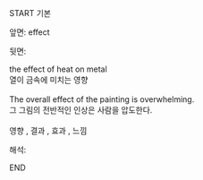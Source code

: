 START
기본

앞면:
effect


뒷면:
<div>the effect of heat on metal </div><div>열이 금속에 미치는 영향</div><div><br></div><div><div>The overall effect of the painting is overwhelming. </div><div>그 그림의 전반적인 인상은 사람을 압도한다.</div></div><div><br></div><div>영향 , 결과 , 효과 , 느낌</div>


해석:
<!--ID: 1746614453811-->
END